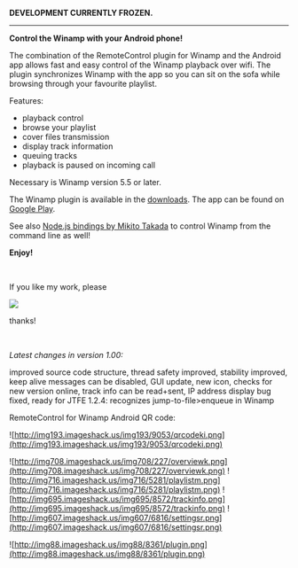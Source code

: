 **DEVELOPMENT CURRENTLY FROZEN.**


---


**Control the Winamp with your Android phone!**


The combination of the RemoteControl plugin for Winamp and the Android app allows fast and easy control of the Winamp playback over wifi. The plugin synchronizes Winamp with the app so you can sit on the sofa while browsing through your favourite playlist.

Features:
  * playback control
  * browse your playlist
  * cover files transmission
  * display track information
  * queuing tracks
  * playback is paused on incoming call

Necessary is Winamp version 5.5 or later.

The Winamp plugin is available in the [downloads](http://code.google.com/p/remotecontrol-for-winamp/downloads/list). The app can be found on [Google Play](https://play.google.com/store/apps/details?id=com.RemoteControl&hl=de).

See also [Node.js bindings by Mikito Takada](https://github.com/mixu/node-winamp) to control Winamp from the command line as well!

**Enjoy!**

<br />

If you like my work, please

[![](http://img607.imageshack.us/img607/714/donateth.png)](https://www.paypal.com/cgi-bin/webscr?cmd=_s-xclick&hosted_button_id=4ZME6LEXD23GW)

thanks!

<br />

_Latest changes in version 1.00:_

improved source code structure,
thread safety improved,
stability improved,
keep alive messages can be disabled,
GUI update,
new icon,
checks for new version online,
track info can be read+sent,
IP address display bug fixed,
ready for JTFE 1.2.4: recognizes jump-to-file>enqueue in Winamp



RemoteControl for Winamp Android QR code:

![http://img193.imageshack.us/img193/9053/qrcodeki.png](http://img193.imageshack.us/img193/9053/qrcodeki.png)

![http://img708.imageshack.us/img708/227/overviewk.png](http://img708.imageshack.us/img708/227/overviewk.png) ![http://img716.imageshack.us/img716/5281/playlistm.png](http://img716.imageshack.us/img716/5281/playlistm.png) ![http://img695.imageshack.us/img695/8572/trackinfo.png](http://img695.imageshack.us/img695/8572/trackinfo.png) ![http://img607.imageshack.us/img607/6816/settingsr.png](http://img607.imageshack.us/img607/6816/settingsr.png)


![http://img88.imageshack.us/img88/8361/plugin.png](http://img88.imageshack.us/img88/8361/plugin.png)